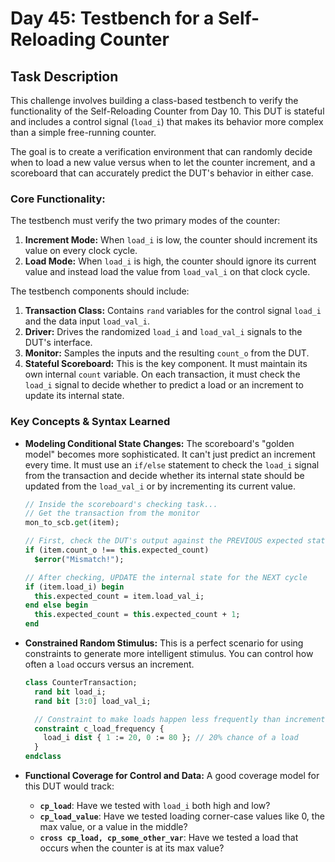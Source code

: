 # Day 45: Testbench for a Self-Reloading Counter

## Task Description

This challenge involves building a class-based testbench to verify the functionality of the Self-Reloading Counter from Day 10. This DUT is stateful and includes a control signal (`load_i`) that makes its behavior more complex than a simple free-running counter.

The goal is to create a verification environment that can randomly decide when to load a new value versus when to let the counter increment, and a scoreboard that can accurately predict the DUT's behavior in either case.

### Core Functionality:

The testbench must verify the two primary modes of the counter:

1.  **Increment Mode:** When `load_i` is low, the counter should increment its value on every clock cycle.
2.  **Load Mode:** When `load_i` is high, the counter should ignore its current value and instead load the value from `load_val_i` on that clock cycle.

The testbench components should include:
1.  **Transaction Class:** Contains `rand` variables for the control signal `load_i` and the data input `load_val_i`.
2.  **Driver:** Drives the randomized `load_i` and `load_val_i` signals to the DUT's interface.
3.  **Monitor:** Samples the inputs and the resulting `count_o` from the DUT.
4.  **Stateful Scoreboard:** This is the key component. It must maintain its own internal `count` variable. On each transaction, it must check the `load_i` signal to decide whether to predict a load or an increment to update its internal state.

### Key Concepts & Syntax Learned

* **Modeling Conditional State Changes:** The scoreboard's "golden model" becomes more sophisticated. It can't just predict an increment every time. It must use an `if/else` statement to check the `load_i` signal from the transaction and decide whether its internal state should be updated from the `load_val_i` or by incrementing its current value.

    ```systemverilog
    // Inside the scoreboard's checking task...
    // Get the transaction from the monitor
    mon_to_scb.get(item);

    // First, check the DUT's output against the PREVIOUS expected state
    if (item.count_o !== this.expected_count)
      $error("Mismatch!");

    // After checking, UPDATE the internal state for the NEXT cycle
    if (item.load_i) begin
      this.expected_count = item.load_val_i;
    end else begin
      this.expected_count = this.expected_count + 1;
    end
    ```

* **Constrained Random Stimulus:** This is a perfect scenario for using constraints to generate more intelligent stimulus. You can control how often a `load` occurs versus an increment.

    ```systemverilog
    class CounterTransaction;
      rand bit load_i;
      rand bit [3:0] load_val_i;

      // Constraint to make loads happen less frequently than increments
      constraint c_load_frequency {
        load_i dist { 1 := 20, 0 := 80 }; // 20% chance of a load
      }
    endclass
    ```

* **Functional Coverage for Control and Data:** A good coverage model for this DUT would track:
    * **`cp_load`**: Have we tested with `load_i` both high and low?
    * **`cp_load_value`**: Have we tested loading corner-case values like 0, the max value, or a value in the middle?
    * **`cross cp_load, cp_some_other_var`**: Have we tested a load that occurs when the counter is at its max value?

